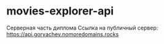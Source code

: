 # movies-explorer-api

Серверная часть диплома 
Ссылка на публичный сервер: https://api.goryachev.nomoredomains.rocks
